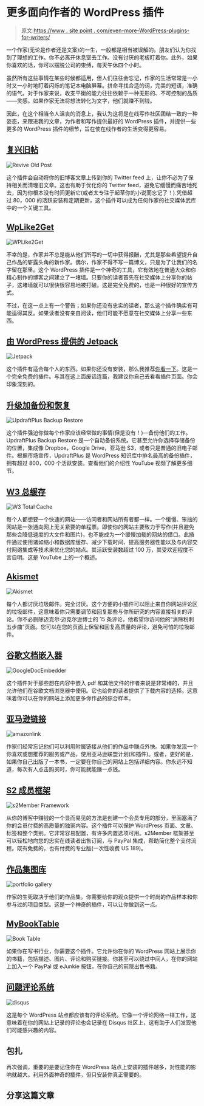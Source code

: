 # 更多面向作者的 WordPress 插件

> 原文:[https://www . site point . com/even-more-WordPress-plugins-for-writers/](https://www.sitepoint.com/even-more-wordpress-plugins-for-writers/)

一个作家(无论是作者还是文案)的一生，一般都是相当被误解的。朋友们认为你找到了理想的工作。你不必离开休息室去工作。没有讨厌的老板盯着你。此外，如果你喜欢的话，你可以摆脱公司的束缚，每天午休四个小时。

虽然所有这些事情在某些时候都适用，但人们往往会忘记，作家的生活常常是一小时又一小时地盯着闪烁的笔记本电脑屏幕。拼命寻找合适的词，完美的短语，准确的语气。对于作家来说，收支平衡的能力往往依赖于一种无形的、不可控制的品质——灵感。如果作家无法将想法转化为文字，他们就赚不到钱。

因此，在这个相当令人沮丧的消息上，我认为这将是在线写作社区团结一致的一种姿态，来跟进我的文章，为作者和写作提供最好的 WordPress 插件，并提供一些更多的 WordPress 插件的细节，旨在使在线作者的生活变得更容易。

## [复兴旧帖](https://wordpress.org/plugins/tweet-old-post/)

![Revive Old Post](../Images/92335f7aae1315d1db206f8c9629077f.png)

这个插件会自动将你的旧博客文章上传到你的 Twitter feed 上，让你不必为了保持相关而清理旧文章。这也有助于优化你的 Twitter feed，避免它缓慢而痛苦地死去，因为你根本没有时间更新它(或者太专注于起草你的小说而忘记了！).凭借超过 80，000 的活跃安装和定期更新，这个插件可以成为任何作家的社交媒体武库中的一个关键工具。

## [WpLike2Get](https://wordpress.org/plugins/wplike2get/)

![WPLike2Get](../Images/d5c08b8c1bd355466ec318f235d9ffa2.png)

不幸的是，作家并不总是能从他们所写的一切中获得报酬，尤其是那些希望提升自己作品的崭露头角的新作家。偶尔，作家不得不写一篇博文，只是为了让我们的名字留在那里。这个 WordPress 插件是一个神奇的工具，它有效地在普通大众和你精心制作的博客之间建立了一堵墙。只要你的读者首先在社交媒体上分享你的帖子，这堵墙就可以很快很容易地被打破。这是完全免费的，也是一种很好的宣传方式。

不过，在这一点上有一个警告；如果你还没有忠实的读者，那么这个插件确实有可能适得其反。如果读者没有亲自阅读，他们可能不愿意在社交媒体上分享一些东西。

## [由 WordPress 提供的 Jetpack](https://wordpress.org/plugins/jetpack/)

![Jetpack](../Images/33a210a2f37f20e1daa161b0bedc9b8d.png)

这个插件有适合每个人的东西。如果你还没有安装，那么我推荐[你看一下](https://www.sitepoint.com/a-guide-to-jetpack/)。这是一个完全免费的插件。与其在这上面废话连篇，我建议你自己去看看插件页面。你会印象深刻的。

## [升级加备份和恢复](https://wordpress.org/plugins/updraftplus/)

![UpdraftPlus Backup Restore](../Images/e8dc8e2faba87c68e6a422ff4a5d2a04.png)

这个插件强迫你做每个作家应该经常做的事情(但是没有！)—备份他们的工作。UpdraftPlus Backup Restore 是一个自动备份系统。它甚至允许你选择存储备份的位置，集成像 Dropbox，Google Drive，亚马逊 S3，或者只是普通的旧电子邮件。根据市场宣传，UpdraftPlus 是 WordPress 知识库中排名最高的备份插件，拥有超过 800，000 个活跃安装。查看他们的介绍性 YouTube 视频了解更多细节。

## [W3 总缓存](https://wordpress.org/plugins/w3-total-cache/)

![W3 Total Cache](../Images/2466c4f2575fdb3efb1f97f8a21ec7ba.png)

每个人都想要一个快速的网站——访问者和网站所有者都一样。一个缓慢、笨拙的网站是一张通向网上无关紧要的单程票。即使你的网站主要致力于写作(并且避免那些会降低速度的大文件和图片)，也不能成为一个缓慢加载的网站的借口。此插件通过使用诸如缩小和数据库缓存、减少下载时间、提高服务器性能以及与内容交付网络集成等技术来优化您的站点。其活跃安装数超过 100 万，其受欢迎程度不言自明。这是 YouTube 上的一个概述。

## [Akismet](https://akismet.com/)

![Akismet](../Images/a32b4949dd0bc1f07e641ebabe68309b.png)

每个人都讨厌垃圾邮件。完全讨厌。这个方便的小插件可以阻止来自你网站评论区的垃圾邮件，这意味着你只需要调节和回复那些与你所研究的内容直接相关的评论。你不必删除迈克尔·迈克尔逊博士的 15 条评论，他希望你访问他的“消除粉刺五步曲”页面。您可以在您的页面上保留和回复高质量的评论，避免可怕的垃圾邮件。

## [谷歌文档嵌入器](https://wordpress.org/plugins/google-document-embedder/)

![GoogleDocEmbedder](../Images/756e80db2fa027b5369d4880d28d7034.png)

这个插件对于那些想在内容中嵌入 pdf 和其他文件的作者来说是非常棒的，并且允许他们在谷歌文档浏览器中使用。它也给你的读者提供了下载内容的选择。这意味着你可以在你的网站上添加更多你作品的综合样本。

## [亚马逊链接](https://wordpress.org/plugins/amazon-link/)

![amazonlink](../Images/89cb272cb7e4790edecb2e575d0e4e6a.png)

作家们经常忘记他们可以利用附属链接从他们的作品中赚点外快。如果你发现一个你喜欢或想推荐的服务或产品，使用亚马逊联盟计划(和插件)。或者，更好的是，如果你自己出版了一本书，一定要在你自己的网站上包括详细内容。你永远不知道，每次有人点击购买时，你可能就能赚一点钱。

## [S2 成员框架](https://wordpress.org/plugins/s2member/)

![s2Member Framework](../Images/4aa1cb574a88c2c8e69fe50ea85e1115.png)

从你的博客中赚钱的一个显而易见的方法是创建一个会员专用的部分，里面塞满了你的会员付费的高质量的独家内容。这个插件可以保护 WordPress 页面、文章、标签和整个类别。它非常容易配置，有许多内置选项可用。s2Member 框架甚至可以轻松地向您的忠实在线读者出售订阅，与 PayPal 集成，帮助简化整个支付流程。既有免费的，也有付费的专业版(一次性收费 US  189)。

## [作品集图库](https://wordpress.org/plugins/portfolio-gallery/)

![portfolio gallery](../Images/af8b8533f0d980a6dcaf688f3bc82a65.png)

作家的生死取决于他们的作品集。你需要给你的观众提供一个时尚的作品样本和你参与过的项目类型。这是一个神奇的插件，可以让你做到这一点。

## [MyBookTable](https://wordpress.org/plugins/mybooktable/)

![Book Table](../Images/783ec12f6069eeec1cf469ef83a88e07.png)

如果你在写书行业，你需要这个插件。它允许你在你的 WordPress 网站上展示你的书籍，包括描述、图片、评论和购买链接。你甚至可以绕过中间人，在你的网站上加入一个 PayPal 或 eJunkie 按钮，在你自己的前院出售书籍。

## [问题评论系统](https://wordpress.org/plugins/disqus-comment-system/)

![disqus](../Images/20c25accfa82df432a3ded5ce70b4de2.png)

这是每个 WordPress 站点都应该有的评论系统。它像一个评论网络一样工作，这意味着在你的网站上记录的评论也会记录在 Disqus 社区上，这有助于人们发现他们可能感兴趣的内容。

## 包扎

再次强调，重要的是要记住你在 WordPress 站点上安装的插件越多，对性能的影响就越大。利用外面神奇的插件，但只安装你真正需要的。

## 分享这篇文章